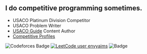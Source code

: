 ## I do competitive programming sometimes.

- USACO Platinum Division Competitor
- USACO Problem Writer
- [USACO Guide](https://usaco.guide/) Content Author
- [Competitive Profiles](https://clist.by/coder/uwuenvy/)

![Codeforces Badge](https://codeforces-readme-stats.vercel.app/api/badge?username=cry) [![LeetCode user envyaims](https://img.shields.io/badge/dynamic/json?style=flat&labelColor=black&color=%23ffa116&label=Rating&query=ratingQuantile&url=https%3A%2F%2Fleetcode-badge.vercel.app%2Fapi%2Fusers%2Fenvyaims&logo=leetcode&logoColor=yellow)](https://leetcode.com/envyaims/) ![Badge](https://cp-logo.vercel.app/codechef/envyaims)
